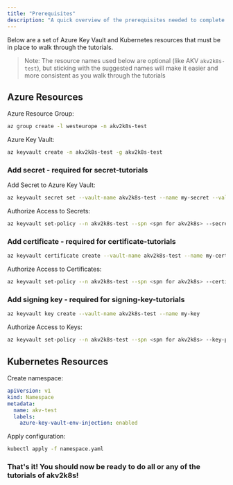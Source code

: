 ```yaml
---
title: "Prerequisites"
description: "A quick overview of the prerequisites needed to complete the tutorials"
---
```


Below are a set of Azure Key Vault and Kubernetes resources that must be in place to walk through the tutorials.

> Note: The resource names used below are optional (like AKV `akv2k8s-test`), but sticking with the suggested names will make it easier and more consistent as you walk through the tutorials

## Azure Resources

Azure Resource Group:

```bash
az group create -l westeurope -n akv2k8s-test
```

Azure Key Vault:

```bash
az keyvault create -n akv2k8s-test -g akv2k8s-test
```

### Add secret - required for secret-tutorials

Add Secret to Azure Key Vault:

```bash
az keyvault secret set --vault-name akv2k8s-test --name my-secret --value "My super secret"
```

Authorize Access to Secrets:

```bash
az keyvault set-policy --n akv2k8s-test --spn <spn for akv2k8s> --secret-permissions get 
```

### Add certificate - required for certificate-tutorials

```bash
az keyvault certificate create --vault-name akv2k8s-test --name my-certificate -p "$(az keyvault certificate get-default-policy -o json)"
```

Authorize Access to Certificates:

```bash
az keyvault set-policy --n akv2k8s-test --spn <spn for akv2k8s> --certificate-permissions get 
```

### Add signing key - required for signing-key-tutorials

```bash
az keyvault key create --vault-name akv2k8s-test --name my-key
```

Authorize Access to Keys:

```bash
az keyvault set-policy --n akv2k8s-test --spn <spn for akv2k8s> --key-permissions get 
```

## Kubernetes Resources

Create namespace:

```yaml:title=namespace.yaml
apiVersion: v1
kind: Namespace
metadata:
  name: akv-test
  labels:
    azure-key-vault-env-injection: enabled
```

Apply configuration:

```bash
kubectl apply -f namespace.yaml
```

### That's it! You should now be ready to do all or any of the tutorials of akv2k8s!

